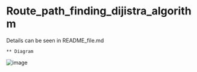 # Route_path_finding_dijistra_algorithm

Details can be seen in README_file.md	
	   
	** Diagram
	
![image](https://user-images.githubusercontent.com/43953818/184623353-26478b61-19cb-4384-b1b7-43ff0fdd6c27.png)

 
